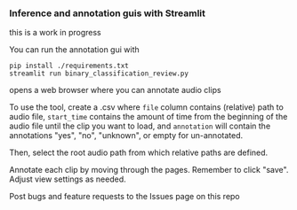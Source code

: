 ### Inference and annotation guis with Streamlit

this is a work in progress

You can run the annotation gui with
```
pip install ./requirements.txt
streamlit run binary_classification_review.py
```
opens a web browser where you can annotate audio clips

To use the tool, create a .csv where `file` column contains (relative) path to audio file, `start_time` contains the amount of time from the beginning of the audio file until the clip you want to load, and `annotation` will contain the annotations "yes", "no", "unknown", or empty for un-annotated. 

Then, select the root audio path from which relative paths are defined. 

Annotate each clip by moving through the pages. Remember to click "save". Adjust view settings as needed. 

Post bugs and feature requests to the Issues page on this repo